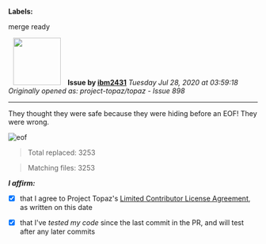 **Labels:**

merge ready



<a href="https://github.com/ibm2431"><img src="https://avatars3.githubusercontent.com/u/13112942?v=4" width="96" height="96" hspace="10"></img></a> **Issue by [ibm2431](https://github.com/ibm2431)**
_Tuesday Jul 28, 2020 at 03:59:18_
_Originally opened as: project-topaz/topaz - Issue 898_

----

They thought they were safe because they were hiding before an EOF! They were wrong.

![eof](https://user-images.githubusercontent.com/13112942/88617575-809a1c80-d086-11ea-8c20-b0418e4fe7ed.png)

> Total replaced: 3253
> Matching files: 3253

<!-- place 'x' mark between square [] brackets to affirm: -->
**_I affirm:_**
- [x] that I agree to Project Topaz's [Limited Contributor License Agreement](http://project-topaz.com/blob/release/CONTRIBUTOR_AGREEMENT.md), as written on this date
- [x] that I've _tested my code_ since the last commit in the PR, and will test after any later commits


